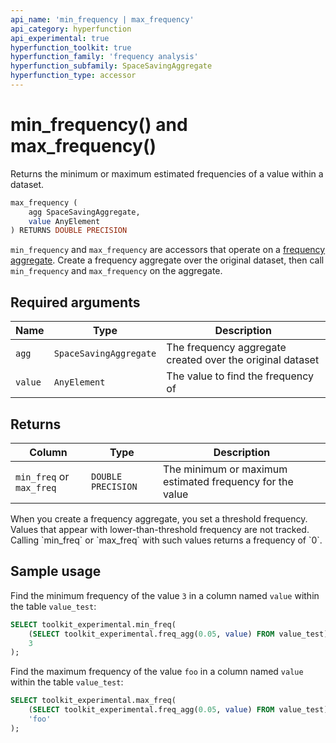 ```yaml
---
api_name: 'min_frequency | max_frequency'
api_category: hyperfunction
api_experimental: true
hyperfunction_toolkit: true
hyperfunction_family: 'frequency analysis'
hyperfunction_subfamily: SpaceSavingAggregate
hyperfunction_type: accessor
---
```


# min_frequency() and max_frequency() <tag type="toolkit" content="Toolkit" /><tag type="experimental" content="Experimental" />
Returns the minimum or maximum estimated frequencies of a value within a
dataset.
```sql
max_frequency (
    agg SpaceSavingAggregate,
    value AnyElement
) RETURNS DOUBLE PRECISION
```

`min_frequency` and `max_frequency` are accessors that operate on a [frequency
aggregate][freq_agg]. Create a frequency aggregate over the original dataset,
then call `min_frequency` and `max_frequency` on the aggregate.

## Required arguments

|Name|Type|Description|
|-|-|-|
|`agg`|`SpaceSavingAggregate`|The frequency aggregate created over the original dataset|
|`value`|`AnyElement`|The value to find the frequency of|

## Returns

|Column|Type|Description|
|-|-|-|
|`min_freq` or `max_freq`|`DOUBLE PRECISION`|The minimum or maximum estimated frequency for the value|

<highlight type="note">
When you create a frequency aggregate, you set a threshold frequency. Values
that appear with lower-than-threshold frequency are not tracked. Calling
`min_freq` or `max_freq` with such values returns a frequency of `0`.
</highlight>

## Sample usage
Find the minimum frequency of the value `3` in a column named `value` within the
table `value_test`:
```sql
SELECT toolkit_experimental.min_freq(
    (SELECT toolkit_experimental.freq_agg(0.05, value) FROM value_test),
    3
);
```

Find the maximum frequency of the value `foo` in a column named `value` within
the table `value_test`:
```sql
SELECT toolkit_experimental.max_freq(
    (SELECT toolkit_experimental.freq_agg(0.05, value) FROM value_test),
    'foo'
);
```

[freq_agg]: /hyperfunctions/frequency-analysis/freq_agg/